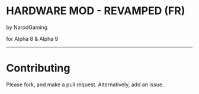 # HARDWARE MOD - REVAMPED (FR)

by NarodGaming

for Alpha 8 & Alpha 9

-----

# Contributing

Please fork, and make a pull request.
Alternatively, add an issue.
